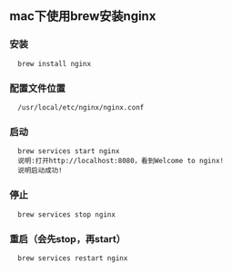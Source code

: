 
  ## mac下使用brew安装nginx
  
   ### 安装
      brew install nginx
      
   ### 配置文件位置
      /usr/local/etc/nginx/nginx.conf
      
   ### 启动
      brew services start nginx
      说明:打开http://localhost:8080，看到Welcome to nginx!
      说明启动成功!
      
   ### 停止
      brew services stop nginx
      
   ### 重启（会先stop，再start）
      brew services restart nginx
   